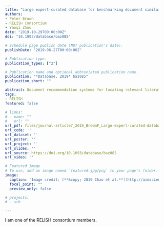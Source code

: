 ```yaml
---
title: "Large expert-curated database for benchmarking document similarity detection in biomedical literature search"
authors:
- Peter Brown
- RELISH Consortium
- Yaoqi Zhou
date: "2019-10-29T00:00:00Z"
doi: "10.1093/database/baz085"

# Schedule page publish date (NOT publication's date).
publishDate: "2019-06-27T00:00:00Z"

# Publication type.
publication_types: ["2"]

# Publication name and optional abbreviated publication name.
publication: "*Database, 2019* baz085"
publication_short: ""

abstract: Document recommendation systems for locating relevant literature have mostly relied on methods developed a decade ago. This is largely due to the lack of a large offline gold-standard benchmark of relevant documents that cover a variety of research fields such that newly developed literature search techniques can be compared, improved and translated into practice. To overcome this bottleneck, we have established the RElevant LIterature SearcH consortium consisting of more than 1500 scientists from 84 countries, who have collectively annotated the relevance of over 180 000 PubMed-listed articles with regard to their respective seed (input) article/s. The majority of annotations were contributed by highly experienced, original authors of the seed articles. The collected data cover 76% of all unique PubMed Medical Subject Headings descriptors. No systematic biases were observed across different experience levels, research fields or time spent on annotations. More importantly, annotations of the same document pairs contributed by different scientists were highly concordant. We further show that the three representative baseline methods used to generate recommended articles for evaluation (Okapi Best Matching 25, Term Frequency--Inverse Document Frequency and PubMed Related Articles) had similar overall performances. Additionally, we found that these methods each tend to produce distinct collections of recommended articles, suggesting that a hybrid method may be required to completely capture all relevant articles. The established database server located at [https://relishdb.ict.griffith.edu.au](https://relishdb.ict.griffith.edu.au) is freely available for the downloading of annotation data and the blind testing of new methods. We expect that this benchmark will be useful for stimulating the development of new powerful techniques for title and title/abstract-based search engines for relevant articles in biomedical research.
tags:
- RELISH
featured: false

# links:
# - name: ""
#   url: ""
url_pdf: files/journal-article7_2019_BrownP_Large-expert-curated-database-for-benchmarking-document-similarity-detection-in-biomedical-literature-search.pdf
url_code: ''
url_dataset: ''
url_poster: ''
url_project: ''
url_slides: ''
url_source: https://doi.org/10.1093/database/baz085
url_video: ''

# Featured image
# To use, add an image named `featured.jpg/png` to your page's folder. 
image:
  caption: 'Image credit: [**&copy; 2019 Chao et al.**](http://aimsciences.org//article/doi/10.3934/fods.2019008)'
  focal_point: ""
  preview_only: false

# projects:
# - srb

---
```


<div data-badge-details="right" data-badge-type="medium-donut" data-doi="10.1093/database/baz085" data-hide-no-mentions="true" class="altmetric-embed"></div>

I am one of the RELISH consortium members.
